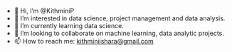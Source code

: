 - 👋 Hi, I’m @KithminiP
- 👀 I’m interested in data science, project management and data analysis. 
- 🌱 I’m currently learning data science.
- 💞️ I’m looking to collaborate on machine learning, data analytic projects.
- 📫 How to reach me: kithminiishara@gmail.com

<!---
KithminiP/KithminiP is a ✨ special ✨ repository because its `README.md` (this file) appears on your GitHub profile.
You can click the Preview link to take a look at your changes.
--->
